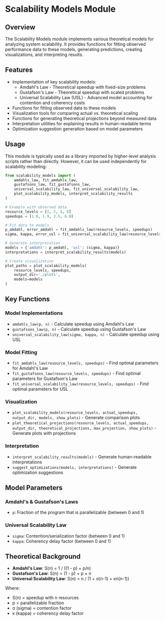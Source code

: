 # Scalability Models Module

## Overview
The Scalability Models module implements various theoretical models for analyzing system scalability. It provides functions for fitting observed performance data to these models, generating predictions, creating visualizations, and interpreting results.

## Features
- Implementation of key scalability models:
  - Amdahl's Law - Theoretical speedup with fixed-size problems
  - Gustafson's Law - Theoretical speedup with scaled problems
  - Universal Scalability Law (USL) - Advanced model accounting for contention and coherency costs
- Functions for fitting observed data to these models
- Visualization tools for comparing actual vs. theoretical scaling
- Functions for generating theoretical projections beyond measured data
- Interpretation utilities for explaining results in human-readable terms
- Optimization suggestion generation based on model parameters

## Usage
This module is typically used as a library imported by higher-level analysis scripts rather than directly. However, it can be used independently for scalability modeling:

```python
from scalability_models import (
    amdahls_law, fit_amdahls_law,
    gustafsons_law, fit_gustafsons_law,
    universal_scalability_law, fit_universal_scalability_law,
    plot_scalability_models, interpret_scalability_results
)

# Example with observed data
resource_levels = [1, 2, 4, 8]
speedups = [1.0, 1.9, 3.5, 6.0]

# Fit data to models
p_amdahl, error_amdahl = fit_amdahls_law(resource_levels, speedups)
sigma, kappa, error_usl = fit_universal_scalability_law(resource_levels, speedups)

# Generate interpretation
models = {'amdahl': p_amdahl, 'usl': (sigma, kappa)}
interpretations = interpret_scalability_results(models)

# Create visualization
plot_paths = plot_scalability_models(
    resource_levels, speedups, 
    output_dir='./plots', 
    models=models
)
```

## Key Functions

### Model Implementations
- `amdahls_law(p, n)` - Calculate speedup using Amdahl's Law
- `gustafsons_law(p, n)` - Calculate speedup using Gustafson's Law
- `universal_scalability_law(sigma, kappa, n)` - Calculate speedup using USL

### Model Fitting
- `fit_amdahls_law(resource_levels, speedups)` - Find optimal parameters for Amdahl's Law
- `fit_gustafsons_law(resource_levels, speedups)` - Find optimal parameters for Gustafson's Law
- `fit_universal_scalability_law(resource_levels, speedups)` - Find optimal parameters for USL

### Visualization
- `plot_scalability_models(resource_levels, actual_speedups, output_dir, models, show_plots)` - Generate comparison plots
- `plot_theoretical_projections(resource_levels, actual_speedups, output_dir, theoretical_projections, max_projection, show_plots)` - Generate plots with projections

### Interpretation
- `interpret_scalability_results(models)` - Generate human-readable interpretations
- `suggest_optimizations(models, interpretations)` - Generate optimization suggestions

## Model Parameters

### Amdahl's & Gustafson's Laws
- `p`: Fraction of the program that is parallelizable (between 0 and 1)

### Universal Scalability Law
- `sigma`: Contention/serialization factor (between 0 and 1)
- `kappa`: Coherency delay factor (between 0 and 1)

## Theoretical Background
- **Amdahl's Law**: S(n) = 1 / ((1 - p) + p/n)
- **Gustafson's Law**: S(n) = (1 - p) + p × n
- **Universal Scalability Law**: S(n) = n / (1 + σ(n-1) + κn(n-1))

Where:
- S(n) = speedup with n resources
- p = parallelizable fraction
- σ (sigma) = contention factor
- κ (kappa) = coherency delay factor
